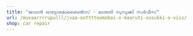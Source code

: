 ```yaml
---
title: "ജവാൻ ഓട്ടോമൊബൈൽസ് - മാരുതി സുസുക്കി സർവീസ്"
url: /muvaarrrrupulll/jvaa-oottttoomobai-s-maaruti-susukki-s-viis/
shop: car repair
---
```

